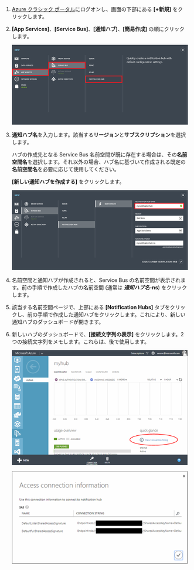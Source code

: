 

1. [Azure クラシック ポータル](https://manage.windowsazure.com/)にログオンし、画面の下部にある **[+新規]** をクリックします。

2. **[App Services]**、**[Service Bus]**、**[通知ハブ]**、**[簡易作成]** の順にクリックします。

   	![](./media/notification-hubs-portal-create-new-hub/notification-hubs-create-from-portal.png)


3. **通知ハブ名**を入力します。該当する**リージョン**と**サブスクリプション**を選択します。
 
	ハブの作成先となる Service Bus 名前空間が既に存在する場合は、その**名前空間名**を選択します。それ以外の場合、ハブ名に基づいて作成される既定の**名前空間名**を必要に応じて使用してください。

	**[新しい通知ハブを作成する]** をクリックします。

   	![通知ハブのプロパティを設定](./media/notification-hubs-portal-create-new-hub/notification-hubs-create-from-portal2.png)

4. 名前空間と通知ハブが作成されると、Service Bus の名前空間が表示されます。前の手順で作成したハブの名前空間 (通常は ***通知ハブ名*-ns**) をクリックします。

5. 該当する名前空間ページで、上部にある **[Notification Hubs]** タブをクリックし、前の手順で作成した通知ハブをクリックします。これにより、新しい通知ハブのダッシュボードが開きます。

6. 新しいハブのダッシュボードで、**[接続文字列の表示]** をクリックします。2 つの接続文字列をメモします。これらは、後で使用します。

   	![](./media/notification-hubs-portal-create-new-hub/notification-hubs-view-connection-strings.png)

	![](./media/notification-hubs-portal-create-new-hub/notification-hubs-connection-strings.png)

<!----HONumber=AcomDC_1210_2015-->